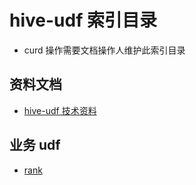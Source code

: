 # hive-udf 索引目录

- curd 操作需要文档操作人维护此索引目录

## 资料文档

- [hive-udf 技术资料](technology/hadoop-docs/sub-project/hive/hive-udf.md)

## 业务 udf
- [rank](design/rank.md)
